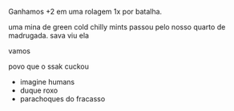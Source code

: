 Ganhamos +2 em uma rolagem 1x por batalha.

uma mina de green cold chilly mints passou pelo nosso quarto de madrugada. sava viu ela

vamos


povo que o ssak cuckou
- imagine humans
- duque roxo
- parachoques do fracasso
